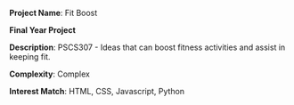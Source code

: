 **Project Name**: Fit Boost

**Final Year Project**

**Description**: PSCS307 - Ideas that can boost fitness activities and assist in keeping fit.

**Complexity**: Complex

**Interest Match**: HTML, CSS, Javascript, Python
